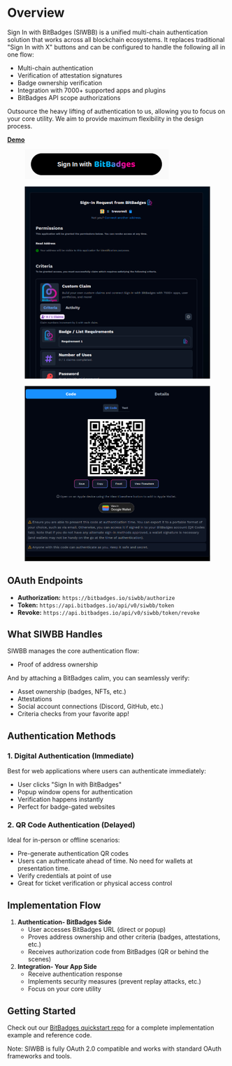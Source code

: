 # Overview

Sign In with BitBadges (SIWBB) is a unified multi-chain authentication solution that works across all blockchain ecosystems. It replaces traditional "Sign In with X" buttons and can be configured to handle the following all in one flow:

* Multi-chain authentication
* Verification of attestation signatures
* Badge ownership verification
* Integration with 7000+ supported apps and plugins
* BitBadges API scope authorizations

Outsource the heavy lifting of authentication to us, allowing you to focus on your core utility. We aim to provide maximum flexibility in the design process.

[**Demo**](https://bitbadges.io/siwbb/authorize?expectAttestationsPresentations=true\&client_id=example-client-id\&redirect_uri=https://example.com&)

<figure><img src="../../.gitbook/assets/image (77).png" alt=""><figcaption></figcaption></figure>

<figure><img src="../../.gitbook/assets/image (2) (1) (1) (1) (1) (1).png" alt=""><figcaption></figcaption></figure>

<figure><img src="../../.gitbook/assets/image (180).png" alt=""><figcaption></figcaption></figure>

## OAuth Endpoints

* **Authorization:** `https://bitbadges.io/siwbb/authorize`
* **Token:** `https://api.bitbadges.io/api/v0/siwbb/token`
* **Revoke:** `https://api.bitbadges.io/api/v0/siwbb/token/revoke`

## What SIWBB Handles

SIWBB manages the core authentication flow:

* Proof of address ownership

And by attaching a BitBadges calim, you can seamlessly verify:

* Asset ownership (badges, NFTs, etc.)
* Attestations
* Social account connections (Discord, GitHub, etc.)
* Criteria checks from your favorite app!

## Authentication Methods

### 1. Digital Authentication (Immediate)

Best for web applications where users can authenticate immediately:

* User clicks "Sign In with BitBadges"
* Popup window opens for authentication
* Verification happens instantly
* Perfect for badge-gated websites

### 2. QR Code Authentication (Delayed)

Ideal for in-person or offline scenarios:

* Pre-generate authentication QR codes
* Users can authenticate ahead of time. No need for wallets at presentation time.
* Verify credentials at point of use
* Great for ticket verification or physical access control

## Implementation Flow

1. **Authentication- BitBadges Side**
   * User accesses BitBadges URL (direct or popup)
   * Proves address ownership and other criteria (badges, attestations, etc.)
   * Receives authorization code from BitBadges (QR or behind the scenes)
2. **Integration- Your App Side**
   * Receive authentication response
   * Implements security measures (prevent replay attacks, etc.)
   * Focus on your core utility

## Getting Started

Check out our [BitBadges quickstart repo](https://github.com/BitBadges/bitbadges-quickstart) for a complete implementation example and reference code.

Note: SIWBB is fully OAuth 2.0 compatible and works with standard OAuth frameworks and tools.

